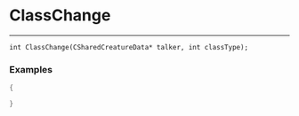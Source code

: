 # ClassChange
---
```
int ClassChange(CSharedCreatureData* talker, int classType);
```

### Examples
```cpp - C++
{

}
```
